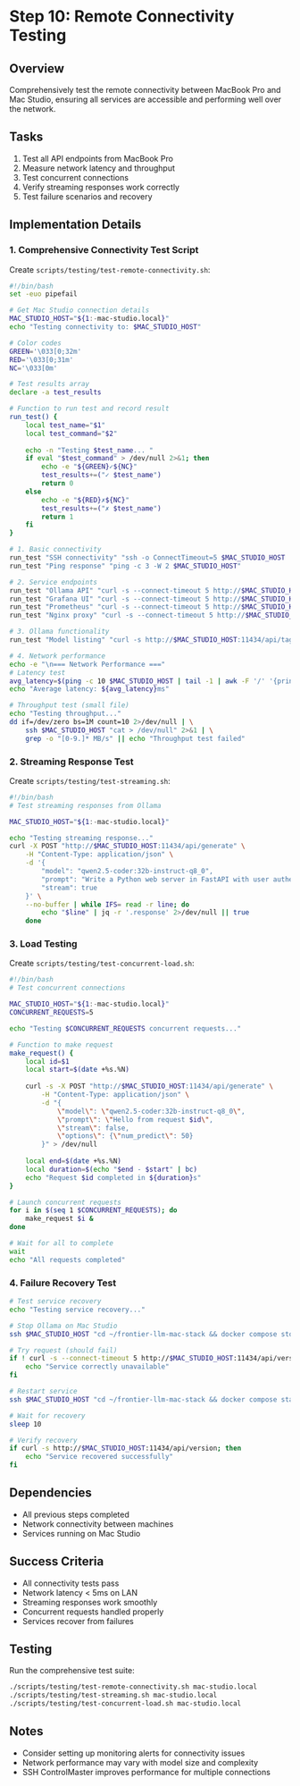 # Step 10: Remote Connectivity Testing

## Overview
Comprehensively test the remote connectivity between MacBook Pro and Mac Studio, ensuring all services are accessible and performing well over the network.

## Tasks
1. Test all API endpoints from MacBook Pro
2. Measure network latency and throughput
3. Test concurrent connections
4. Verify streaming responses work correctly
5. Test failure scenarios and recovery

## Implementation Details

### 1. Comprehensive Connectivity Test Script
Create `scripts/testing/test-remote-connectivity.sh`:
```bash
#!/bin/bash
set -euo pipefail

# Get Mac Studio connection details
MAC_STUDIO_HOST="${1:-mac-studio.local}"
echo "Testing connectivity to: $MAC_STUDIO_HOST"

# Color codes
GREEN='\033[0;32m'
RED='\033[0;31m'
NC='\033[0m'

# Test results array
declare -a test_results

# Function to run test and record result
run_test() {
    local test_name="$1"
    local test_command="$2"
    
    echo -n "Testing $test_name... "
    if eval "$test_command" > /dev/null 2>&1; then
        echo -e "${GREEN}✓${NC}"
        test_results+=("✓ $test_name")
        return 0
    else
        echo -e "${RED}✗${NC}"
        test_results+=("✗ $test_name")
        return 1
    fi
}

# 1. Basic connectivity
run_test "SSH connectivity" "ssh -o ConnectTimeout=5 $MAC_STUDIO_HOST 'echo connected'"
run_test "Ping response" "ping -c 3 -W 2 $MAC_STUDIO_HOST"

# 2. Service endpoints
run_test "Ollama API" "curl -s --connect-timeout 5 http://$MAC_STUDIO_HOST:11434/api/version"
run_test "Grafana UI" "curl -s --connect-timeout 5 http://$MAC_STUDIO_HOST:3000/api/health"
run_test "Prometheus" "curl -s --connect-timeout 5 http://$MAC_STUDIO_HOST:9090/-/ready"
run_test "Nginx proxy" "curl -s --connect-timeout 5 http://$MAC_STUDIO_HOST/health"

# 3. Ollama functionality
run_test "Model listing" "curl -s http://$MAC_STUDIO_HOST:11434/api/tags | jq -e '.models | length > 0'"

# 4. Network performance
echo -e "\n=== Network Performance ==="
# Latency test
avg_latency=$(ping -c 10 $MAC_STUDIO_HOST | tail -1 | awk -F '/' '{print $5}')
echo "Average latency: ${avg_latency}ms"

# Throughput test (small file)
echo "Testing throughput..."
dd if=/dev/zero bs=1M count=10 2>/dev/null | \
    ssh $MAC_STUDIO_HOST "cat > /dev/null" 2>&1 | \
    grep -o "[0-9.]* MB/s" || echo "Throughput test failed"
```

### 2. Streaming Response Test
Create `scripts/testing/test-streaming.sh`:
```bash
#!/bin/bash
# Test streaming responses from Ollama

MAC_STUDIO_HOST="${1:-mac-studio.local}"

echo "Testing streaming response..."
curl -X POST "http://$MAC_STUDIO_HOST:11434/api/generate" \
    -H "Content-Type: application/json" \
    -d '{
        "model": "qwen2.5-coder:32b-instruct-q8_0",
        "prompt": "Write a Python web server in FastAPI with user authentication",
        "stream": true
    }' \
    --no-buffer | while IFS= read -r line; do
        echo "$line" | jq -r '.response' 2>/dev/null || true
    done
```

### 3. Load Testing
Create `scripts/testing/test-concurrent-load.sh`:
```bash
#!/bin/bash
# Test concurrent connections

MAC_STUDIO_HOST="${1:-mac-studio.local}"
CONCURRENT_REQUESTS=5

echo "Testing $CONCURRENT_REQUESTS concurrent requests..."

# Function to make request
make_request() {
    local id=$1
    local start=$(date +%s.%N)
    
    curl -s -X POST "http://$MAC_STUDIO_HOST:11434/api/generate" \
        -H "Content-Type: application/json" \
        -d "{
            \"model\": \"qwen2.5-coder:32b-instruct-q8_0\",
            \"prompt\": \"Hello from request $id\",
            \"stream\": false,
            \"options\": {\"num_predict\": 50}
        }" > /dev/null
    
    local end=$(date +%s.%N)
    local duration=$(echo "$end - $start" | bc)
    echo "Request $id completed in ${duration}s"
}

# Launch concurrent requests
for i in $(seq 1 $CONCURRENT_REQUESTS); do
    make_request $i &
done

# Wait for all to complete
wait
echo "All requests completed"
```

### 4. Failure Recovery Test
```bash
# Test service recovery
echo "Testing service recovery..."

# Stop Ollama on Mac Studio
ssh $MAC_STUDIO_HOST "cd ~/frontier-llm-mac-stack && docker compose stop ollama"

# Try request (should fail)
if ! curl -s --connect-timeout 5 http://$MAC_STUDIO_HOST:11434/api/version; then
    echo "Service correctly unavailable"
fi

# Restart service
ssh $MAC_STUDIO_HOST "cd ~/frontier-llm-mac-stack && docker compose start ollama"

# Wait for recovery
sleep 10

# Verify recovery
if curl -s http://$MAC_STUDIO_HOST:11434/api/version; then
    echo "Service recovered successfully"
fi
```

## Dependencies
- All previous steps completed
- Network connectivity between machines
- Services running on Mac Studio

## Success Criteria
- All connectivity tests pass
- Network latency < 5ms on LAN
- Streaming responses work smoothly
- Concurrent requests handled properly
- Services recover from failures

## Testing
Run the comprehensive test suite:
```bash
./scripts/testing/test-remote-connectivity.sh mac-studio.local
./scripts/testing/test-streaming.sh mac-studio.local
./scripts/testing/test-concurrent-load.sh mac-studio.local
```

## Notes
- Consider setting up monitoring alerts for connectivity issues
- Network performance may vary with model size and complexity
- SSH ControlMaster improves performance for multiple connections